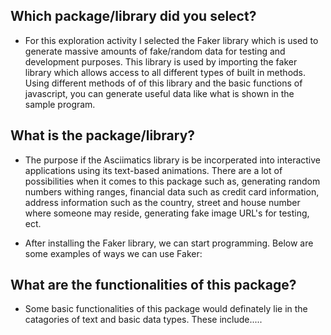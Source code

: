 ## Which package/library did you select?
- For this exploration activity I selected the Faker library which is used to generate massive amounts of fake/random data for testing and development purposes. This library is used by importing the faker library which allows access to all different types of built in methods. Using different methods of of this library and the basic functions of javascript, you can generate useful data like what is shown in the sample program.

## What is the package/library?
- The purpose if the Asciimatics library is be incorperated into interactive applications using its text-based animations. There are a lot of possibilities when it comes to this package such as, generating random numbers withing ranges, financial data such as credit card information, address information such as the country, street and house number where someone may reside, generating fake image URL's for testing, ect.

- After installing the Faker library, we can start programming. Below are some examples of ways we can use Faker:

## What are the functionalities of this package?
- Some basic functionalities of this package would definately lie in the catagories of text and basic data types. These include.....
